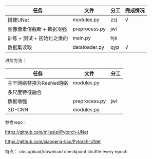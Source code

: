 |任务|文件|分工|完成情况|
|---|---|---|---|
|搭建UNet|modules.py|zzj|√|
|图像像素值截断 + 数据增强|preprocess.py|jwl| |
|训练 + 测试 + 初始化之类的|main.py|hjk| |
|数据集读取|dataloader.py|qyp|√|


进阶方法：

|任务|文件|分工|
|---|---|---|
|主干网络替换为ResNet网络|modules.py| |
|多尺度特征融合| | |
|数据增强|preprocess.py|jwl|
|3D-CNN|modules.py| |

参考repo：

https://github.com/milesial/Pytorch-UNet

https://github.com/xiaopeng-liao/Pytorch-UNet

特点：
obs upload/download
checkpoint
shuffle every epoch